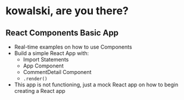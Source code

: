 # kowalski, are you there?

## React Components Basic App
- Real-time examples on how to use Components
- Build a simple React App with:
  - Import Statements
  - App Component
  - CommentDetail Component
  - `.render()`
- This app is not functioning, just a mock React app on how to begin creating a React app
